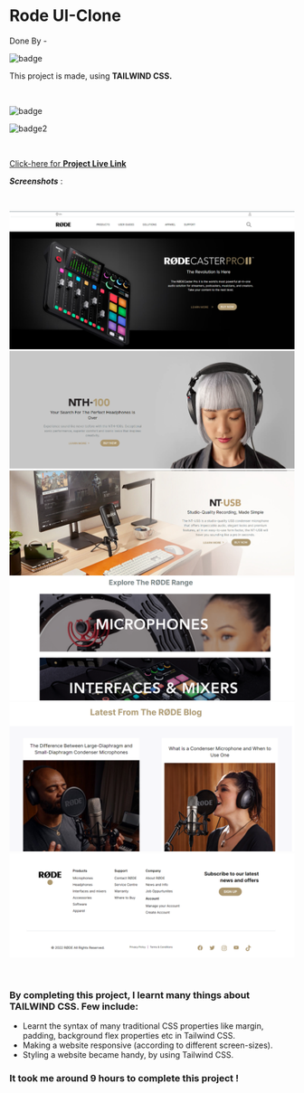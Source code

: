 # Rode UI-Clone
Done By  -  <br>

![badge](https://img.shields.io/badge/Swathi-Jaishetty-yellow)  

This project is made, using __TAILWIND CSS.__
 
 <br>

 

 ![badge](https://img.shields.io/badge/Web--dev-Project-orange)
 <br>
 
 ![badge2](https://img.shields.io/badge/Hitesh--Choudhary-JS%20Bootcamp-green)


 <br>

 [Click-here for **Project Live Link**](https://tailwindcss-rode-uiclone-p3.netlify.app/)
 <br>

 **_Screenshots_** :  

<br>

![output](./assets/op-1.png)
![output](./assets/op-2.png)
![output](./assets/op-3.png)
![output](./assets/op-4.png)
![output](./assets/op-5.png)
![output](./assets/op-6.png)



<br>



### By completing this project, I learnt many things about TAILWIND CSS. Few include:

- Learnt the syntax of many traditional CSS properties like margin, padding, background flex properties etc in Tailwind CSS.
- Making a website responsive (according to different screen-sizes).
- Styling a website became handy, by using Tailwind CSS.



 ### It took me around 9 hours to complete this project ! 

 